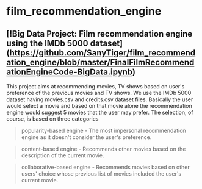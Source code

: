 # film_recommendation_engine


## [!Big Data Project: Film recommendation engine using the IMDb 5000 dataset] (https://github.com/SanyTiger/film_recommendation_engine/blob/master/FinalFilmRecommendationEngineCode-BigData.ipynb)

This project aims at recommending movies, TV shows based on user's preference of the previous movies and TV shows. We use the IMDb 5000 dataset having movies.csv and credits.csv dataset files. Basically the user would select a movie and based on that movie alone the recommendation engine would suggest 5 movies that the user may prefer. The selection, of course, is based on three categories

> popularity-based engine - The most impersonal recommendation engine as it doesn't consider the user's preference.


> content-based engine - Recommends other movies based on the description of the current movie.


>collaborative-based engine - Recommends movies based on other users' choice whose previous list of movies included the user's current movie.
